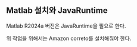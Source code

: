 ## Matlab 설치와 JavaRuntime

Matlab R2024a 버전은 JavaRuntime을 필요로 한다.

위 작업을 위해서는 Amazon correto를 설치해줘야 한다.
